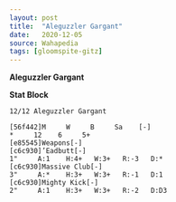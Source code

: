 ```yaml
---
layout: post
title:  "Aleguzzler Gargant"
date:   2020-12-05
source: Wahapedia
tags: [gloomspite-gitz]
---
```


**Aleguzzler Gargant**

**Stat Block**
```
12/12 Aleguzzler Gargant
```

```
[56f442]M     W     B     Sa    [-]
*     12    6     5+    
[e85545]Weapons[-]
[c6c930]’Eadbutt[-]
1"     A:1    H:4+   W:3+   R:-3   D:*   
[c6c930]Massive Club[-]
3"     A:*    H:3+   W:3+   R:-1   D:1   
[c6c930]Mighty Kick[-]
2"     A:1    H:3+   W:3+   R:-2   D:D3  
```


